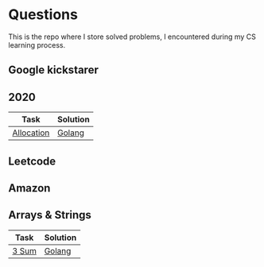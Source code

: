 # Questions

This is the repo where I store solved problems, I encountered during my CS learning process.

## Google kickstarer 

## 2020
Task | Solution
-----|---------
[Allocation](https://codingcompetitions.withgoogle.com/kickstart/round/000000000019ffc7/00000000001d3f56) | [Golang](/kickstarter/2020/allocation.go)


## Leetcode

## Amazon

## Arrays & Strings
Task | Solution
-----|---------
[3 Sum](https://leetcode.com/explore/interview/card/amazon/76/array-and-strings/2966/) | [Golang](/leetcode/amazon/arrays3sum/3sum.go)

